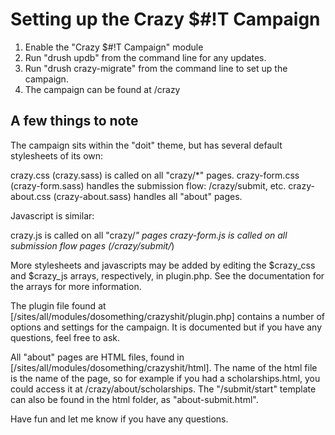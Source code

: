 Setting up the Crazy $#!T Campaign
==============

1. Enable the "Crazy $#!T Campaign" module
2. Run "drush updb" from the command line for any updates.
3. Run "drush crazy-migrate" from the command line to set up the campaign.
4. The campaign can be found at /crazy

A few things to note
--------------

The campaign sits within the "doit" theme, but has several default stylesheets of its own:

crazy.css (crazy.sass) is called on all "crazy/*" pages.
crazy-form.css (crazy-form.sass) handles the submission flow: /crazy/submit, etc.
crazy-about.css (crazy-about.sass) handles all "about" pages.

Javascript is similar:

crazy.js is called on all "crazy/*" pages
crazy-form.js is called on all submission flow pages (/crazy/submit/*)

More stylesheets and javascripts may be added by editing the $crazy_css and $crazy_js arrays, respectively, in plugin.php.  See the documentation for the arrays for more information.

The plugin file found at [/sites/all/modules/dosomething/crazyshit/plugin.php] contains a number of options and settings for the campaign.  It is documented but if you have any questions, feel free to ask.

All "about" pages are HTML files, found in [/sites/all/modules/dosomething/crazyshit/html].  The name of the html file is the name of the page, so for example if you had a scholarships.html, you could access it at /crazy/about/scholarships.  The "/submit/start" template can also be found in the html folder, as "about-submit.html".

Have fun and let me know if you have any questions.